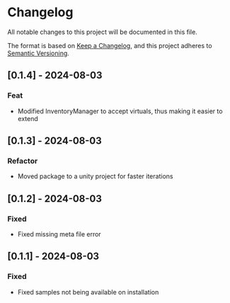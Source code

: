 # Changelog

All notable changes to this project will be documented in this file.

The format is based on [Keep a Changelog](https://keepachangelog.com/en/1.0.0/), and this project adheres to [Semantic Versioning](https://semver.org/spec/v2.0.0.html).

## [0.1.4] - 2024-08-03
### Feat
- Modified InventoryManager to accept virtuals, thus making it easier to extend

## [0.1.3] - 2024-08-03
### Refactor
- Moved package to a unity project for faster iterations

## [0.1.2] - 2024-08-03
### Fixed
- Fixed missing meta file error

## [0.1.1] - 2024-08-03
### Fixed
- Fixed samples not being available on installation